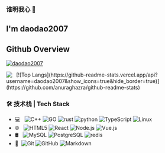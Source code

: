 ### 谁明我心 👋
## I'm daodao2007
## Github Overview
<p align="left"> <a href="https://github.com/ryo-ma/github-profile-trophy"><img src="https://github-profile-trophy.vercel.app/?username=daodao2007" alt="daodao2007" /></a> </p>
<img align="left" src="https://github-readme-stats.vercel.app/api/top-langs/?username=daodao2007&layout=compact&show_icons=true&hide_border=true" /> &nbsp;
[![Top Langs](https://github-readme-stats.vercel.app/api?username=daodao2007&show_icons=true&hide_border=true)](https://github.com/anuraghazra/github-readme-stats) 




### 🛠 技术栈 | Tech Stack


- 💻 &#160; ![C++](https://img.shields.io/badge/-C++-333333?style=flat&logo=cplusplus&logoColor=FCC624)
![GO](https://img.shields.io/badge/-Go-333333?style=flat&logo=go&logoColor=FCC624)
![rust](https://img.shields.io/badge/-Rust-333333?style=flat&logo=rust&logoColor=FCC624)
![python](https://img.shields.io/badge/-Python-333333?style=flat&logo=python&logoColor=FCC624)
![TypeScript](https://img.shields.io/badge/-TypeScript-333333?style=flat&logo=typeScript&logoColor=FF4800)
![Linux](https://img.shields.io/badge/-Linux-333333?style=flat&logo=Linux&logoColor=FCC624)
- 🌐 &#160; ![HTML5](https://img.shields.io/badge/-HTML5-333333?style=flat&logo=HTML5)
![React](https://img.shields.io/badge/-React-333333?style=flat&logo=react&logoColor=FF4800)
![Node.js](https://img.shields.io/badge/-Node.js-333333?style=flat&logo=node.js)
![Vue.js](https://img.shields.io/badge/-VueJS-333333?style=flat&logo=Vue.js)
- 🛢 &#160; ![MySQL](https://img.shields.io/badge/-MySQL-333333?style=flat&logo=mysql)
![PostgreSQL](https://img.shields.io/badge/-PostgreSQL-333333?style=flat&logo=postgreSQL)
![redis](https://img.shields.io/badge/-Redis-333333?style=flat&logo=redis)
- 🔧 &#160;![Git](https://img.shields.io/badge/-Git-333333?style=flat&logo=git)
![GitHub](https://img.shields.io/badge/-GitHub-333333?style=flat&logo=github)
![Markdown](https://img.shields.io/badge/-Markdown-333333?style=flat&logo=markdown)

<!--
**daodao2007/daodao2007** is a ✨ _special_ ✨ repository because its `README.md` (this file) appears on your GitHub profile.

Here are some ideas to get you started:

- 🔭 I’m currently working on ...
- 🌱 I’m currently learning ...
- 👯 I’m looking to collaborate on ...
- 🤔 I’m looking for help with ...
- 💬 Ask me about ...
- 📫 How to reach me: ...
- 😄 Pronouns: ...
- ⚡ Fun fact: ...
-->
